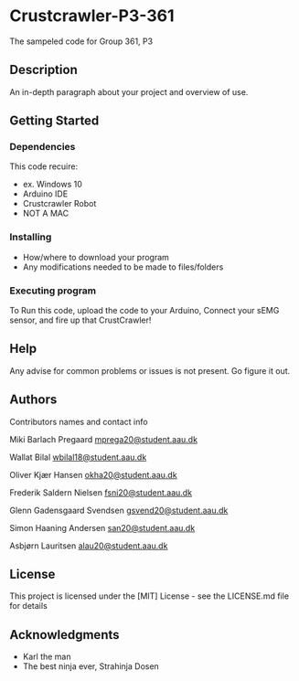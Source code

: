 # Crustcrawler-P3-361

The sampeled code for Group 361, P3

## Description

An in-depth paragraph about your project and overview of use.

## Getting Started

### Dependencies
This code recuire:
* ex. Windows 10
* Arduino IDE
* Crustcrawler Robot
* NOT A MAC

### Installing

* How/where to download your program
* Any modifications needed to be made to files/folders

### Executing program
To Run this code, upload the code to your Arduino, Connect your sEMG sensor, and fire up that CrustCrawler!

## Help

Any advise for common problems or issues is not present. Go figure it out.

## Authors

Contributors names and contact info

Miki Barlach Pregaard
  mprega20@student.aau.dk

Wallat Bilal
  wbilal18@student.aau.dk
 
Oliver Kjær Hansen
  okha20@student.aau.dk
  
Frederik Saldern Nielsen
  fsni20@student.aau.dk
  
Glenn Gadensgaard Svendsen
  gsvend20@student.aau.dk
  
Simon Haaning Andersen
  san20@student.aau.dk

  Asbjørn Lauritsen
alau20@student.aau.dk
 


## License

This project is licensed under the [MIT] License - see the LICENSE.md file for details

## Acknowledgments
* Karl the man
* The best ninja ever, Strahinja Dosen
